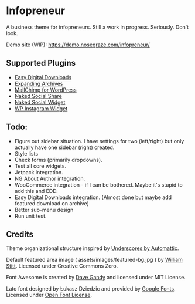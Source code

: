 # Infopreneur

A business theme for infopreneurs. Still a work in progress. Seriously. Don't look.

Demo site (WIP): https://demo.nosegraze.com/infopreneur/

## Supported Plugins

* [Easy Digital Downloads](https://wordpress.org/plugins/easy-digital-downloads/)
* [Expanding Archives](https://wordpress.org/plugins/expanding-archives/)
* [MailChimp for WordPress](https://wordpress.org/plugins/mailchimp-for-wp/)
* [Naked Social Share](https://wordpress.org/plugins/naked-social-share/)
* [Naked Social Widget](https://github.com/nosegraze/naked-social-widget)
* [WP Instagram Widget](https://wordpress.org/plugins/wp-instagram-widget/)

## Todo:

* Figure out sidebar situation. I have settings for two (left/right) but only actually have one sidebar (right) created.
* Style lists
* Check forms (primarily dropdowns).
* Test all core widgets.
* Jetpack integration.
* NG About Author integration.
* WooCommerce integration - if I can be bothered. Maybe it's stupid to add this and EDD.
* Easy Digital Downloads integration. (Almost done but maybe add featured download on archive)
* Better sub-menu design
* Run unit test.

## Credits

Theme organizational structure inspired by [Underscores by Automattic](https://github.com/Automattic/_s).

Default featured area image ( assets/images/featured-bg.jpg ) by [William Stitt](https://unsplash.com/@willpower). Licensed under Creative Commons Zero.

Font Awesome is created by [Dave Gandy](https://twitter.com/davegandy) and licensed under MIT License.

Lato font designed by Łukasz Dziedzic and provided by [Google Fonts](https://fonts.google.com/specimen/Lato). Licensed under [Open Font License](http://scripts.sil.org/cms/scripts/page.php?site_id=nrsi&id=OFL_web).